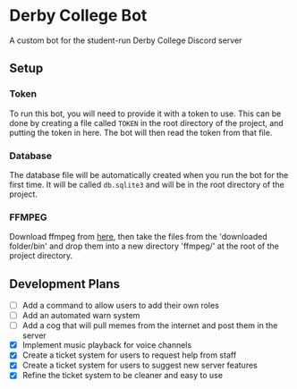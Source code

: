 # Derby College Bot
 A custom bot for the student-run Derby College Discord server

## Setup

### Token

To run this bot, you will need to provide it with a token to use. This can be done by creating a file called `TOKEN` in the root directory of the project, and putting the token in here. The bot will then read the token from that file.

### Database

The database file will be automatically created when you run the bot for the first time. It will be called `db.sqlite3` and will be in the root directory of the project.

### FFMPEG

Download ffmpeg from [here](https://www.gyan.dev/ffmpeg/builds/ffmpeg-git-full.7z), then take the files from the 'downloaded folder/bin' and drop them into a new directory 'ffmpeg/' at the root of the project directory.

## Development Plans

- [ ] Add a command to allow users to add their own roles
- [ ] Add an automated warn system
- [ ] Add a cog that will pull memes from the internet and post them in the server
- [x] Implement music playback for voice channels
- [x] Create a ticket system for users to request help from staff
- [x] Create a ticket system for users to suggest new server features
- [x] Refine the ticket system to be cleaner and easy to use
